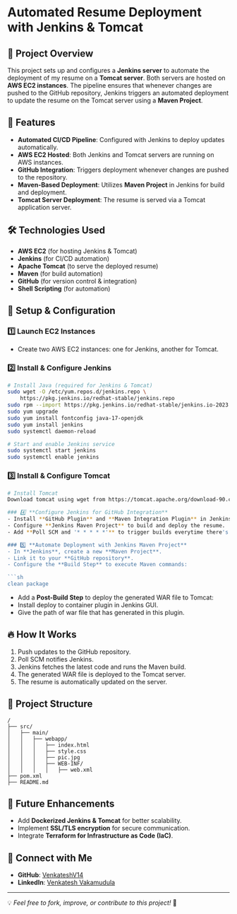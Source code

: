 # Automated Resume Deployment with Jenkins & Tomcat

## 📌 Project Overview
This project sets up and configures a **Jenkins server** to automate the deployment of my resume on a **Tomcat server**. Both servers are hosted on **AWS EC2 instances**. The pipeline ensures that whenever changes are pushed to the GitHub repository, Jenkins triggers an automated deployment to update the resume on the Tomcat server using a **Maven Project**.

## 🚀 Features
- **Automated CI/CD Pipeline**: Configured with Jenkins to deploy updates automatically.
- **AWS EC2 Hosted**: Both Jenkins and Tomcat servers are running on AWS instances.
- **GitHub Integration**: Triggers deployment whenever changes are pushed to the repository.
- **Maven-Based Deployment**: Utilizes **Maven Project** in Jenkins for build and deployment.
- **Tomcat Server Deployment**: The resume is served via a Tomcat application server.

## 🛠️ Technologies Used
- **AWS EC2** (for hosting Jenkins & Tomcat)
- **Jenkins** (for CI/CD automation)
- **Apache Tomcat** (to serve the deployed resume)
- **Maven** (for build automation)
- **GitHub** (for version control & integration)
- **Shell Scripting** (for automation)

## 🔧 Setup & Configuration

### 1️⃣ **Launch EC2 Instances**
- Create two AWS EC2 instances: one for Jenkins, another for Tomcat.

### 2️⃣ **Install & Configure Jenkins**
```sh
# Install Java (required for Jenkins & Tomcat)
sudo wget -O /etc/yum.repos.d/jenkins.repo \
    https://pkg.jenkins.io/redhat-stable/jenkins.repo
sudo rpm --import https://pkg.jenkins.io/redhat-stable/jenkins.io-2023.key
sudo yum upgrade
sudo yum install fontconfig java-17-openjdk
sudo yum install jenkins
sudo systemctl daemon-reload

# Start and enable Jenkins service
sudo systemctl start jenkins
sudo systemctl enable jenkins
```

### 3️⃣ **Install & Configure Tomcat**
```sh
# Install Tomcat
Download tomcat using wget from https://tomcat.apache.org/download-90.cgi

### 4️⃣ **Configure Jenkins for GitHub Integration**
- Install **GitHub Plugin** and **Maven Integration Plugin** in Jenkins.
- Configure **Jenkins Maven Project** to build and deploy the resume.
- Add **Poll SCM and '* * * * *'** to trigger builds everytime there's update in the code .

### 5️⃣ **Automate Deployment with Jenkins Maven Project**
- In **Jenkins**, create a new **Maven Project**.
- Link it to your **GitHub repository**.
- Configure the **Build Step** to execute Maven commands:

```sh
clean package
```

- Add a **Post-Build Step** to deploy the generated WAR file to Tomcat:
- Install deploy to container plugin in Jenkins GUI.
- Give the path of war file that has generated in this plugin.

## 🔥 How It Works
1. Push updates to the GitHub repository.
2. Poll SCM notifies Jenkins.
3. Jenkins fetches the latest code and runs the Maven build.
4. The generated WAR file is deployed to the Tomcat server.
5. The resume is automatically updated on the server.

## 📂 Project Structure
```
/
├── src/
│   ├── main/
│   │   ├── webapp/
│   │   │   ├── index.html  
│   │   │   ├── style.css   
│   │   │   ├── pic.jpg     
│   │   │   ├── WEB-INF/
│   │   │   │   ├── web.xml  
├── pom.xml  
├── README.md        
```

## 📢 Future Enhancements
- Add **Dockerized Jenkins & Tomcat** for better scalability.
- Implement **SSL/TLS encryption** for secure communication.
- Integrate **Terraform for Infrastructure as Code (IaC)**.

## 🙌 Connect with Me
- **GitHub**: [VenkateshV14](https://github.com/VenkateshV14)
- **LinkedIn**: [Venkatesh Vakamudula](https://linkedin.com/in/venky-venkatesh)

---
💡 *Feel free to fork, improve, or contribute to this project!* 🚀
